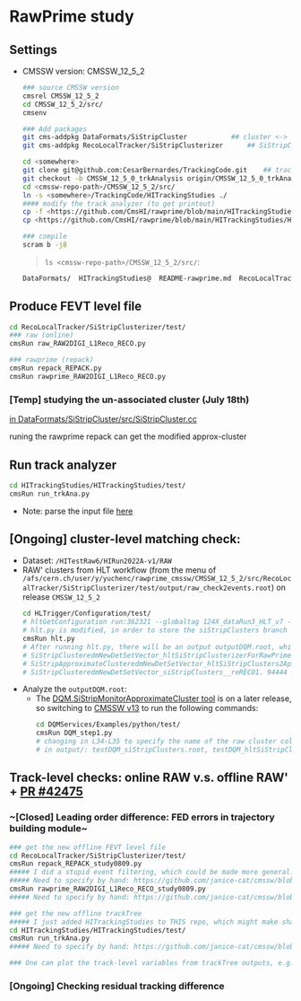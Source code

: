 # RawPrime study

## Settings
- CMSSW version: CMSSW_12_5_2
	```bash
	### source CMSSW version
	cmsrel CMSSW_12_5_2
	cd CMSSW_12_5_2/src/
	cmsenv

	### Add packages
	git cms-addpkg DataFormats/SiStripCluster 			## cluster <-> approx cluster
	git cms-addpkg RecoLocalTracker/SiStripClusterizer		## SiStripClusterizer

	cd <somewhere>
	git clone git@github.com:CesarBernardes/TrackingCode.git 	## track analyzer
	git checkout -b CMSSW_12_5_0_trkAnalysis origin/CMSSW_12_5_0_trkAnalysis 
	cd <cmssw-repo-path>/CMSSW_12_5_2/src/
	ln -s <somewhere>/TrackingCode/HITrackingStudies ./
	#### modify the track analyzer (to get printout)
	cp -f <https://github.com/CmsHI/rawprime/blob/main/HITrackingStudies/AnalyzerCode/TrackAnalyzer.cc> HITrackingStudies/AnalyzerCode/src/TrackAnalyzer.cc
	cp <https://github.com/CmsHI/rawprime/blob/main/HITrackingStudies/HITrackingStudies/run_trkAna.py> HITrackingStudies/HITrackingStudies/test/

	### compile
	scram b -j8 
	```

	> `ls <cmssw-repo-path>/CMSSW_12_5_2/src/`:
 
	```bash
	DataFormats/  HITrackingStudies@  README-rawprime.md  RecoLocalTracker/
	```

## Produce FEVT level file
```bash
cd RecoLocalTracker/SiStripClusterizer/test/
### raw (online)
cmsRun raw_RAW2DIGI_L1Reco_RECO.py

### rawprime (repack)
cmsRun repack_REPACK.py
cmsRun rawprime_RAW2DIGI_L1Reco_RECO.py
```

### [Temp] studying the un-associated cluster (July 18th)
[in DataFormats/SiStripCluster/src/SiStripCluster.cc](https://github.com/janice-cat/cmssw/commit/7502e043d8baa7c3d2817e29b734300df8bbdf17#diff-6d30f00290537b874138bf32e5d7123442b7cac0a3bb907fbcd84dc8a2a4e7aaR25-R37)

runing the rawprime repack can get the modified approx-cluster


## Run track analyzer
```bash
cd HITrackingStudies/HITrackingStudies/test/
cmsRun run_trkAna.py
```
- Note: parse the input file [here](https://github.com/CmsHI/rawprime/blob/main/HITrackingStudies/HITrackingStudies/run_trkAna.py#L26)

## [Ongoing] cluster-level matching check:
- Dataset:
  `/HITestRaw6/HIRun2022A-v1/RAW`
- RAW' clusters from HLT workflow (from the menu of `/afs/cern.ch/user/y/yuchenc/rawprime_cmssw/CMSSW_12_5_2/src/RecoLocalTracker/SiStripClusterizer/test/output/raw_check2events.root`) on release `CMSSW_12_5_2`
  ```bash
  cd HLTrigger/Configuration/test/
  # hltGetConfiguration run:362321 --globaltag 124X_dataRun3_HLT_v7 --process reHLT --data --unprescale --input file:/afs/cern.ch/user/y/yuchenc/rawprime_cmssw/CMSSW_12_5_2/src/RecoLocalTracker/SiStripClusterizer/test/output/raw_check2events.root --output all --customise HLTrigger/Configuration/CustomConfigs.customiseHLTforHIonRepackedRAW > hlt.py
  # hlt.py is modified, in order to store the siStripClusters branch
  cmsRun hlt.py
  # After running hlt.py, there will be an output outputDQM.root, which contains branches:
  # SiStripClusteredmNewDetSetVector_hltSiStripClusterizerForRawPrime__reHLT. 86233 49920
  # SiStripApproximateClusteredmNewDetSetVector_hltSiStripClusters2ApproxClusters__reHLT. 57691 43246
  # SiStripClusteredmNewDetSetVector_siStripClusters__reRECO1. 94444 30522
  ```
- Analyze the `outputDQM.root`:
  - The [DQM.SiStripMonitorApproximateCluster tool](https://github.com/cms-sw/cmssw/tree/master/DQM/SiStripMonitorApproximateCluster) is on a later release, so switching to [CMSSW v13](https://github.com/janice-cat/cmssw/tree/mydev-CMSSW_13_0_6/DQMServices/Examples/python/test/DQM_step1.py) to run the following commands:
    ```bash
    cd DQMServices/Examples/python/test/
    cmsRun DQM_step1.py
    # changing in L34-L35 to specify the name of the raw cluster collection to do the comparison
    # in output/: testDQM_siStripClusters.root, testDQM_hltSiStripClusterizerForRaw.root 
    ```

## Track-level checks: online RAW v.s. offline RAW' + [PR #42475](https://github.com/cms-sw/cmssw/pull/42475)
### ~[Closed] Leading order difference: FED errors in trajectory building module~
```bash
### get the new offline FEVT level file
cd RecoLocalTracker/SiStripClusterizer/test/
cmsRun repack_REPACK_study0809.py
##### I did a stupid event filtering, which could be made more general: https://github.com/janice-cat/cmssw/blob/d4165cb5f207ca0b7301d8b5e9f521b670c2c17b/RecoLocalTracker/SiStripClusterizer/test/repack_REPACK_study0809.py#L36-L153
##### Need to specify by hand: https://github.com/janice-cat/cmssw/blob/d4165cb5f207ca0b7301d8b5e9f521b670c2c17b/RecoLocalTracker/SiStripClusterizer/test/repack_REPACK_study0809.py#L31-L33
cmsRun rawprime_RAW2DIGI_L1Reco_RECO_study0809.py
##### Need to specify by hand: https://github.com/janice-cat/cmssw/blob/mydev-CMSSW_12_5_2/RecoLocalTracker/SiStripClusterizer/test/rawprime_RAW2DIGI_L1Reco_RECO_study0809.py#L31-L33

### get the new offline trackTree
##### I just added HITrackingStudies to THIS repo, which might make sharing codes easier 
cd HITrackingStudies/HITrackingStudies/test/
cmsRun run_trkAna.py
##### Need to specify by hand: https://github.com/janice-cat/cmssw/blob/6fc7bb0c635a06b7ce30995768a9efa95ad0b412/HITrackingStudies/HITrackingStudies/test/run_trkAna.py#L11-L15

### One can plot the track-level variables from trackTree outputs, e.g. trk_raw_15.root (online raw), trk_newPR.root (offline RAW' + PR #42475) 
```
### [Ongoing] Checking residual tracking difference
